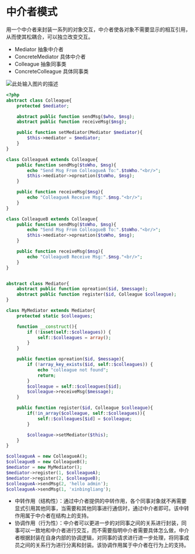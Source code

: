 # 中介者模式

用一个中介者来封装一系列的对象交互，中介者使各对象不需要显示的相互引用，从而使其松耦合，可以独立改变交互。

* Mediator 抽象中介者
* ConcreteMediator 具体中介者
* Colleague 抽象同事类
* ConcreteColleague 具体同事类

![此处输入图片的描述](https://dn-anything-about-doc.qbox.me/document-uid108299labid2293timestamp1479265806950.png/wm)

````php
<?php
abstract class Colleague{
	protected $mediator;

	abstract public function sendMsg($who, $msg);
	abstract public function receiveMsg($msg);

	public function setMediator(Mediator $mediator){
		$this->mediator = $mediator;
	}
}

class ColleagueA extends Colleague{
	public function sendMsg($toWho, $msg){
		echo "Send Msg From ColleagueA To:".$toWho."<br/>";
		$this->mediator->opreation($toWho, $msg);
	}

	public function receiveMsg($msg){
		echo "ColleagueA Receive Msg:".$msg."<br/>";
	}
}

class ColleagueB extends Colleague{
	public function sendMsg($toWho, $msg){
		echo "Send Msg From ColleagueB To:".$toWho."<br/>";
		$this->mediator->opreation($toWho, $msg);
	}

	public function receiveMsg($msg){
		echo "ColleagueB Receive Msg:".$msg."<br/>";
	}
}


abstract class Mediator{
	abstract public function opreation($id, $message);
	abstract public function register($id, Colleague $colleague);
}

class MyMediator extends Mediator{
	protected static $colleagues;

	function __construct(){
		if (!isset(self::$colleagues)) {
			self::$colleagues = array();
		}
	}

	public function opreation($id, $message){
		if (!array_key_exists($id, self::$colleagues)) {
			echo "colleague not found";
			return;
		}
		$colleague = self::$colleagues[$id];
		$colleague->receiveMsg($message);
	}

	public function register($id, Colleague $colleague){
		if(!in_array($colleague, self::$colleagues)){
			self::$colleagues[$id] = $colleague;
		}

		$colleague->setMediator($this);
	}
}

$colleagueA = new ColleagueA();
$colleagueB = new ColleagueB();
$mediator = new MyMediator();
$mediator->register(1, $colleagueA);
$mediator->register(2, $colleagueB);
$colleagueA->sendMsg(2, 'hello admin');
$colleagueA->sendMsg(1, 'xinbingliang');
````

* 中转作用（结构性）：通过中介者提供的中转作用，各个同事对象就不再需要显式引用其他同事，当需要和其他同事进行通信时，通过中介者即可。该中转作用属于中介者在结构上的支持。
* 协调作用（行为性）：中介者可以更进一步的对同事之间的关系进行封装，同事可以一致地和中介者进行交互，而不需要指明中介者需要具体怎么做，中介者根据封装在自身内部的协调逻辑，对同事的请求进行进一步处理，将同事成员之间的关系行为进行分离和封装。该协调作用属于中介者在行为上的支持。